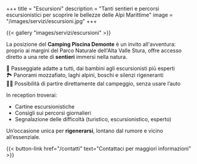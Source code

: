 +++
title = "Escursioni"
description = "Tanti sentieri e percorsi escursionistici per scoprire le bellezze delle Alpi Marittime"
image = "/images/servizi/escursioni.jpg"
+++

{{< gallery "images/servizi/escursioni" >}}

La posizione del **Camping Piscina Demonte** è un invito all'avventura: proprio ai margini del Parco Naturale dell'Alta Valle Stura, offre accesso diretto a una rete di **sentieri** immersi nella natura.

🌲 Passeggiate adatte a tutti, dai bambini agli escursionisti più esperti  
🏞️ Panorami mozzafiato, laghi alpini, boschi e silenzi rigeneranti  
🚶‍♂️ Possibilità di partire direttamente dal campeggio, senza usare l’auto  

In reception troverai:
- Cartine escursionistiche
- Consigli sui percorsi giornalieri
- Segnalazione delle difficoltà (turistico, escursionistico, esperto)

Un’occasione unica per **rigenerarsi**, lontano dal rumore e vicino all’essenziale.

{{< button-link href="/contatti" text="Contattaci per maggiori informazioni" >}}